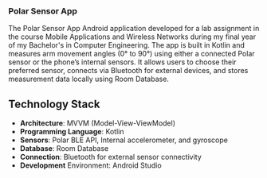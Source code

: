 ### Polar Sensor App

The Polar Sensor App Android application developed for a lab assignment in the course Mobile Applications and Wireless Networks during my final year of my Bachelor's in Computer Engineering. The app is built in Kotlin and measures arm movement angles (0° to 90°) using either a connected Polar sensor or the phone’s internal sensors. It allows users to choose their preferred sensor, connects via Bluetooth for external devices, and stores measurement data locally using Room Database.

## Technology Stack
- **Architecture**: MVVM (Model-View-ViewModel)
- **Programming Language**: Kotlin
- **Sensors**: Polar BLE API, Internal accelerometer, and gyroscope
- **Database**: Room Database
- **Connection**: Bluetooth for external sensor connectivity
- **Development** Environment: Android Studio
